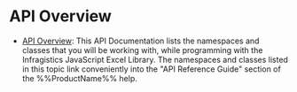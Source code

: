 ﻿<!--
|metadata|
{
    "fileName": "api-overview",
    "controlName": ["igExcel"],
    "tags": ["API"]
}
|metadata|
-->

# API Overview

- [API Overview](%%jQueryApiUrl%%/ig.excel.AnyValueDataValidationRule "api overview for javascript excel library"): This API Documentation lists the namespaces and classes that you will be working with, while programming with the Infragistics JavaScript Excel Library. The namespaces and classes listed in this topic link conveniently into the "API Reference Guide" section of the %%ProductName%% help.